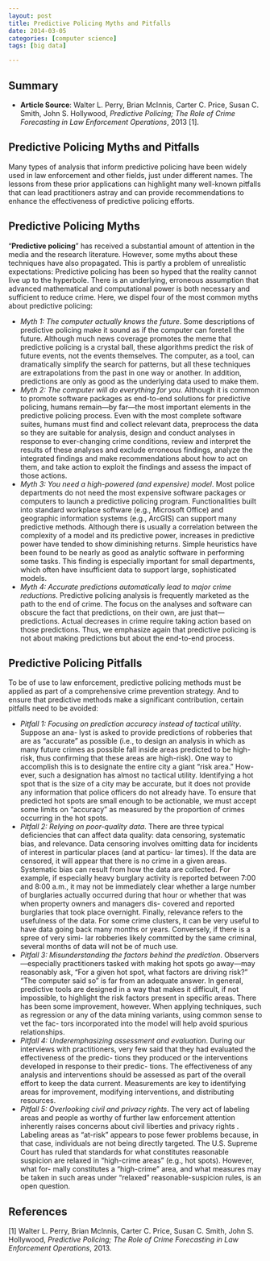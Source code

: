 ```yaml
---
layout: post
title: Predictive Policing Myths and Pitfalls
date: 2014-03-05
categories: [computer science]
tags: [big data]

---
```


Summary
---
* **Article Source**: Walter L. Perry, Brian McInnis, Carter C. Price, Susan C. Smith, John S. Hollywood, *Predictive Policing; The Role of Crime Forecasting in Law Enforcement Operations*, 2013 [1].


Predictive Policing Myths and Pitfalls
---

Many types of analysis that inform predictive policing have been widely used in law enforcement and other fields, just under different names. The lessons from these prior applications can highlight many well-known pitfalls that can lead practitioners astray and can provide recommendations to enhance the effectiveness of predictive policing efforts.


Predictive Policing Myths
---

“**Predictive policing**” has received a substantial amount of attention in the media and the research literature. However, some myths about these techniques have also propagated. This is partly a problem of unrealistic expectations: Predictive policing has been so hyped that the reality cannot live up to the hyperbole. There is an underlying, erroneous assumption that advanced mathematical and computational power is both necessary and sufficient to reduce crime. Here, we dispel four of the most common myths about predictive policing:

* *Myth 1: The computer actually knows the future*. Some descriptions of predictive policing make it sound as if the computer can foretell the future. Although much news coverage promotes the meme that predictive policing is a crystal ball, these algorithms predict the risk of future events, not the events themselves. The computer, as a tool, can dramatically simplify the search for patterns, but all these techniques are extrapolations from the past in one way or another. In addition, predictions are only as good as the underlying data used to make them.  
* *Myth 2: The computer will do everything for you*. Although it is common to promote software packages as end-to-end solutions for predictive policing, humans remain—by far—the most important elements in the predictive policing process. Even with the most complete software suites, humans must find and collect relevant data, preprocess the data so they are suitable for analysis, design and conduct analyses in response to ever-changing crime conditions, review and interpret the results of these analyses and exclude erroneous findings, analyze the integrated findings and make recommendations about how to act on them, and take action to exploit the findings and assess the impact of those actions.
* *Myth 3: You need a high-powered (and expensive) model*. Most police departments do not need the most expensive software packages or computers to launch a predictive policing program. Functionalities built into standard workplace software (e.g., Microsoft Office) and geographic information systems (e.g., ArcGIS) can support many predictive methods. Although there is usually a correlation between the complexity of a model and its predictive power, increases in predictive power have tended to show diminishing returns. Simple heuristics have been found to be nearly as good as analytic software in performing some tasks. This finding is especially important for small departments, which often have insufficient data to support large, sophisticated models.
* *Myth 4: Accurate predictions automatically lead to major crime reductions*. Predictive policing analysis is frequently marketed as the path to the end of crime. The focus on the analyses and software can obscure the fact that predictions, on their own, are just that—predictions. Actual decreases in crime require taking action based on those predictions. Thus, we emphasize again that predictive policing is not about making predictions but about the end-to-end process.


Predictive Policing Pitfalls
---

To be of use to law enforcement, predictive policing methods must be applied as part of a comprehensive crime prevention strategy. And to ensure that predictive methods make a significant contribution, certain pitfalls need to be avoided:

* *Pitfall 1: Focusing on prediction accuracy instead of tactical utility*. Suppose an ana- lyst is asked to provide predictions of robberies that are as “accurate” as possible (i.e., to design an analysis in which as many future crimes as possible fall inside areas predicted to be high-risk, thus confirming that these areas are high-risk). One way to accomplish this is to designate the entire city a giant “risk area.” How- ever, such a designation has almost no tactical utility. Identifying a hot spot that is the size of a city may be accurate, but it does not provide any information that police officers do not already have. To ensure that predicted hot spots are small enough to be actionable, we must accept some limits on “accuracy” as measured by the proportion of crimes occurring in the hot spots.  
* *Pitfall 2: Relying on poor-quality data*. There are three typical deficiencies that can affect data quality: data censoring, systematic bias, and relevance. Data censoring involves omitting data for incidents of interest in particular places (and at particu- lar times). If the data are censored, it will appear that there is no crime in a given areas. Systematic bias can result from how the data are collected. For example, if especially heavy burglary activity is reported between 7:00 and 8:00 a.m., it may not be immediately clear whether a large number of burglaries actually occurred during that hour or whether that was when property owners and managers dis- covered and reported burglaries that took place overnight. Finally, relevance refers to the usefulness of the data. For some crime clusters, it can be very useful to have data going back many months or years. Conversely, if there is a spree of very simi- lar robberies likely committed by the same criminal, several months of data will not be of much use.
* *Pitfall 3: Misunderstanding the factors behind the prediction*. Observers—especially practitioners tasked with making hot spots go away—may reasonably ask, “For a given hot spot, what factors are driving risk?” “The computer said so” is far from an adequate answer. In general, predictive tools are designed in a way that makes it difficult, if not impossible, to highlight the risk factors present in specific areas. There has been some improvement, however. When applying techniques, such as regression or any of the data mining variants, using common sense to vet the fac- tors incorporated into the model will help avoid spurious relationships.
* *Pitfall 4: Underemphasizing assessment and evaluation*. During our interviews with practitioners, very few said that they had evaluated the effectiveness of the predic- tions they produced or the interventions developed in response to their predic- tions. The effectiveness of any analysis and interventions should be assessed as part of the overall effort to keep the data current. Measurements are key to identifying areas for improvement, modifying interventions, and distributing resources.
* *Pitfall 5: Overlooking civil and privacy rights*. The very act of labeling areas and people as worthy of further law enforcement attention inherently raises concerns about civil liberties and privacy rights . Labeling areas as “at-risk” appears to pose fewer problems because, in that case, individuals are not being directly targeted. The U.S. Supreme Court has ruled that standards for what constitutes reasonable suspicion are relaxed in “high-crime areas” (e.g., hot spots). However, what for- mally constitutes a “high-crime” area, and what measures may be taken in such areas under “relaxed” reasonable-suspicion rules, is an open question.


References
---
[1] Walter L. Perry, Brian McInnis, Carter C. Price, Susan C. Smith, John S. Hollywood, *Predictive Policing; The Role of Crime Forecasting in Law Enforcement Operations*, 2013.

